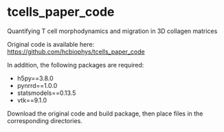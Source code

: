 # tcells_paper_code
Quantifying T cell morphodynamics and migration in 3D collagen matrices

Original code is available here: https://github.com/hcbiophys/tcells_paper_code

In addition, the following packages are required:
* h5py==3.8.0
* pynrrd==1.0.0
* statsmodels==0.13.5
* vtk==9.1.0

Download the original code and build package, then place files in the corresponding directories.
